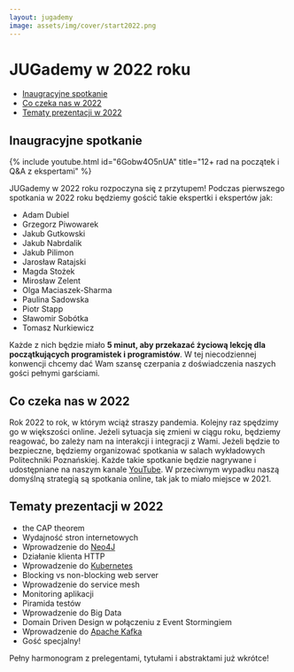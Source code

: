 ```yaml
---
layout: jugademy
image: assets/img/cover/start2022.png
---
```


# JUGademy w 2022 roku

- [Inaugracyjne spotkanie](#inaugracyjne-spotkanie)
- [Co czeka nas w 2022](#co-czeka-nas-w-2022)
- [Tematy prezentacji w 2022](#tematy-prezentacji-w-2022)

## Inaugracyjne spotkanie

{% include youtube.html id="6Gobw4O5nUA" title="12+ rad na początek i Q&A z ekspertami" %}

JUGademy w 2022 roku rozpoczyna się z przytupem! Podczas pierwszego spotkania w 2022 roku będziemy 
gościć takie ekspertki i ekspertów jak:
- Adam Dubiel
- Grzegorz Piwowarek
- Jakub Gutkowski
- Jakub Nabrdalik
- Jakub Pilimon
- Jarosław Ratajski
- Magda Stożek
- Mirosław Zelent
- Olga Maciaszek-Sharma
- Paulina Sadowska
- Piotr Stapp
- Sławomir Sobótka
- Tomasz Nurkiewicz

Każde z nich będzie miało **5 minut, aby przekazać życiową lekcję dla początkujących
programistek i programistów**. W tej niecodziennej konwencji chcemy dać Wam szansę
czerpania z doświadczenia naszych gości pełnymi garściami.

## Co czeka nas w 2022

Rok 2022 to rok, w którym wciąż straszy pandemia. Kolejny raz spędzimy go w większości online.
Jeżeli sytuacja się zmieni w ciągu roku, będziemy reagować, bo zależy nam na interakcji
i integracji z Wami. Jeżeli będzie to bezpieczne, będziemy organizować spotkania
w salach wykładowych Politechniki Poznańskiej. Każde takie spotkanie będzie nagrywane i udostępniane 
na naszym kanale [YouTube]. W przeciwnym wypadku naszą domyślną strategią są spotkania online,
tak jak to miało miejsce w 2021. 

## Tematy prezentacji w 2022
- the CAP theorem
- Wydajność stron internetowych
- Wprowadzenie do [Neo4J]
- Działanie klienta HTTP
- Wprowadzenie do [Kubernetes]
- Blocking vs non-blocking web server
- Wprowadzenie do service mesh
- Monitoring aplikacji
- Piramida testów
- Wprowadzenie do Big Data
- Domain Driven Design w połączeniu z Event Stormingiem
- Wprowadzenie do [Apache Kafka]
- Gość specjalny!

Pełny harmonogram z prelegentami, tytułami i abstraktami już wkrótce!

[YouTube]: https://www.youtube.com/channel/UCNQqIfvcYb1nWNFP-X1woAQ/feed
[Neo4J]: https://neo4j.com/
[Kubernetes]: https://kubernetes.io/
[Apache Kafka]: https://kafka.apache.org/
[Politechniki Poznańskiej]: https://www.put.poznan.pl/
[Meetup]: https://www.meetup.com/pl-PL/Poznan-Java-User-Group/events/282896379/
[dziś]: https://www.meetup.com/pl-PL/Poznan-Java-User-Group/events/282896379/
